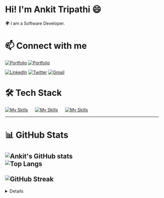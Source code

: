 # Hi! I'm Ankit Tripathi 😄
🌍 I am a Software Developer.

# 📫 Connect with me
[![Portfolio](https://skillicons.dev/icons?i=web)](https://mukeshgehlot-portfolio.vercel.app/)
[![Portfolio](https://img.shields.io/badge/my_portfolio-000?style=for-the-badge&logo=ko-fi&logoColor=white)](https://mukeshgehlot-portfolio.vercel.app/)

[![LinkedIn](https://skillicons.dev/icons?i=linkedin)](https://www.linkedin.com/in/ankittripathe)
[![Twitter](https://skillicons.dev/icons?i=twitter)](https://x.com/ankittripathe)
[![Gmail](https://skillicons.dev/icons?i=gmail)](mailto:ankittripathe@gmail.com)

# 🛠 Tech Stack  
[![My Skills](https://skillicons.dev/icons?i=html,css,javascript)]()&nbsp;&nbsp;&nbsp;&nbsp;&nbsp; 
[![My Skills](https://skillicons.dev/icons?i=react,tailwind)]()&nbsp;&nbsp;&nbsp;&nbsp;&nbsp; 
[![My Skills](https://skillicons.dev/icons?i=git,github,vscode)]()&nbsp;&nbsp;&nbsp;&nbsp;&nbsp;

---

# 📊 GitHub Stats  
![Ankit's GitHub stats](https://github-readme-stats.vercel.app/api?username=ankittripathe&show_icons=true&theme=tokyonight&count_private=true&cache_seconds=86400)
<br>
![Top Langs](https://github-readme-stats.vercel.app/api/top-langs/?username=ankittripathe&layout=compact&theme=tokyonight)  
<br>
![GitHub Streak](https://github-readme-streak-stats.herokuapp.com/?user=ankittripathe)
---



<details>
  <h1>📊 GitHub Stats</h1>
  
    <a href="#">![Github stats](https://github-readme-stats.vercel.app/api?username=ankittripathe&theme=blueberry&count_private=true&hide_border=true&line_height=20)</a>
  <a href="#">![Top Langs](https://github-readme-stats.vercel.app/api/top-langs/?username=ankittripathe&layout=compact&theme=blueberry&count_private=true&hide_border=true)</a>

</details>



